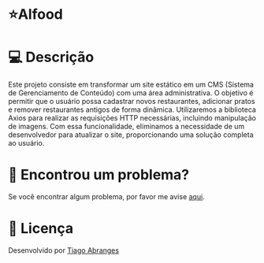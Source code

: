 # ⭐Alfood

# 💻 Descrição
Este projeto consiste em transformar um site estático em um CMS (Sistema de Gerenciamento de Conteúdo) com uma área administrativa. O objetivo é permitir que o usuário possa cadastrar novos restaurantes, adicionar pratos e remover restaurantes antigos de forma dinâmica. Utilizaremos a biblioteca Axios para realizar as requisições HTTP necessárias, incluindo manipulação de imagens. Com essa funcionalidade, eliminamos a necessidade de um desenvolvedor para atualizar o site, proporcionando uma solução completa ao usuário.


# 🐛 Encontrou um problema?
Se você encontrar algum problema, por favor me avise [aqui](https://www.linkedin.com/in/tiagoabranges/).


# 📝 Licença
Desenvolvido por [Tiago Abranges](https://www.linkedin.com/in/tiagoabranges/)
